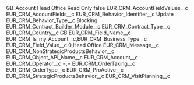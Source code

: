 <?xml version="1.0" encoding="UTF-8"?>
<CustomMetadata xmlns="http://soap.sforce.com/2006/04/metadata" xmlns:xsi="http://www.w3.org/2001/XMLSchema-instance" xmlns:xsd="http://www.w3.org/2001/XMLSchema">
    <label>GB_Account Head Office  Read Only</label>
    <protected>false</protected>
    <values>
        <field>EUR_CRM_AccountFieldValues__c</field>
        <value xsi:nil="true"/>
    </values>
    <values>
        <field>EUR_CRM_AccountFields__c</field>
        <value xsi:nil="true"/>
    </values>
    <values>
        <field>EUR_CRM_Behavior_Identifier__c</field>
        <value xsi:type="xsd:string">Update</value>
    </values>
    <values>
        <field>EUR_CRM_Behavior_Type__c</field>
        <value xsi:type="xsd:string">Blocking</value>
    </values>
    <values>
        <field>EUR_CRM_Contract_Builder_Module__c</field>
        <value xsi:nil="true"/>
    </values>
    <values>
        <field>EUR_CRM_Contract_Type__c</field>
        <value xsi:nil="true"/>
    </values>
    <values>
        <field>EUR_CRM_Country__c</field>
        <value xsi:type="xsd:string">GB</value>
    </values>
    <values>
        <field>EUR_CRM_Field_Name__c</field>
        <value xsi:type="xsd:string">EUR_CRM_Is_my_Account__c,EUR_CRM_Business_Type__c</value>
    </values>
    <values>
        <field>EUR_CRM_Field_Value__c</field>
        <value xsi:type="xsd:string">0,Head Office</value>
    </values>
    <values>
        <field>EUR_CRM_Message__c</field>
        <value xsi:nil="true"/>
    </values>
    <values>
        <field>EUR_CRM_NonStrategicProductsBehavior__c</field>
        <value xsi:nil="true"/>
    </values>
    <values>
        <field>EUR_CRM_Object_API_Name__c</field>
        <value xsi:type="xsd:string">EUR_CRM_Account__c</value>
    </values>
    <values>
        <field>EUR_CRM_Operator__c</field>
        <value xsi:type="xsd:string">=,=</value>
    </values>
    <values>
        <field>EUR_CRM_OrderTaking__c</field>
        <value xsi:nil="true"/>
    </values>
    <values>
        <field>EUR_CRM_OrderType__c</field>
        <value xsi:nil="true"/>
    </values>
    <values>
        <field>EUR_CRM_ProActive__c</field>
        <value xsi:nil="true"/>
    </values>
    <values>
        <field>EUR_CRM_StrategicProductsBehavior__c</field>
        <value xsi:nil="true"/>
    </values>
    <values>
        <field>EUR_CRM_VisitPlanning__c</field>
        <value xsi:nil="true"/>
    </values>
</CustomMetadata>
